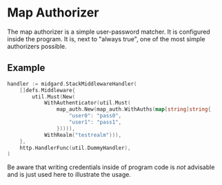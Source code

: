 <!-- SPDX-FileCopyrightText: 2025 The midgard contributors.
     SPDX-License-Identifier: MPL-2.0
-->

Map Authorizer
==============

The map authorizer is a simple user-password matcher. It is configured inside
the program. It is, next to "always true", one of the most simple authorizers
possible.

Example
-------

```go
handler := midgard.StackMiddlewareHandler(
    []defs.Middleware{
        util.Must(New(
            WithAuthenticator(util.Must(
                map_auth.New(map_auth.WithAuths(map[string]string{
                    "user0": "pass0",
                    "user1": "pass1",
                })))),
            WithRealm("testrealm"))),
    },
    http.HandlerFunc(util.DummyHandler),
)
```

Be aware that writing credentials inside of program code is _not_ advisable and
is just used here to illustrate the usage.
